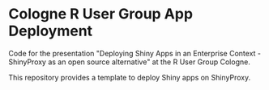 
# Cologne R User Group App Deployment 

Code for the presentation "Deploying Shiny Apps in an Enterprise Context - ShinyProxy as an open source alternative" at the R User Group Cologne.

This repository provides a template to deploy Shiny apps on ShinyProxy.